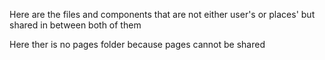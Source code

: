 Here are the files and components that are not either user's or places'
but shared in  between both of them

Here ther is no pages folder because pages cannot be shared